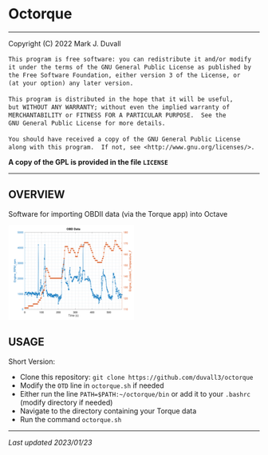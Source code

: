 # Octorque

---

Copyright (C) 2022 Mark J. Duvall

    This program is free software: you can redistribute it and/or modify
    it under the terms of the GNU General Public License as published by
    the Free Software Foundation, either version 3 of the License, or
    (at your option) any later version.

    This program is distributed in the hope that it will be useful,
    but WITHOUT ANY WARRANTY; without even the implied warranty of
    MERCHANTABILITY or FITNESS FOR A PARTICULAR PURPOSE.  See the
    GNU General Public License for more details.

    You should have received a copy of the GNU General Public License
    along with this program.  If not, see <http://www.gnu.org/licenses/>.

**A copy of the GPL is provided in the file `LICENSE`**

---

## OVERVIEW

Software for importing OBDII data (via the Torque app) into Octave

<!-- <img src="example_output.png" alt="Example Plots" title="Example Output" width="50%"> -->
<img src="data/trackLog_example.png" alt="Example Plots" title="Example Output" width="50%">

## USAGE

Short Version:
- Clone this repository: `git clone https://github.com/duvall3/octorque`
- Modify the `OTD` line in `octorque.sh` if needed
- Either run the line `PATH=$PATH:~/octorque/bin` or add it to your `.bashrc` (modify directory if needed)
- Navigate to the directory containing your Torque data
- Run the command `octorque.sh`

---

*Last updated 2023/01/23*

